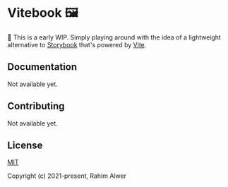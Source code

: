 # Vitebook 🖼️

🚨 This is a early WIP. Simply playing around with the idea of a lightweight alternative to
[Storybook][storybook] that's powered by [Vite][vite].

## Documentation

Not available yet.

## Contributing

Not available yet.

## License

[MIT](./LICENSE)

Copyright (c) 2021-present, Rahim Alwer

[semantic-release]: https://github.com/semantic-release/semantic-release
[storybook]: https://storybook.js.org
[vite]: https://vitejs.dev
